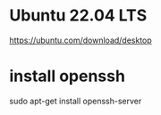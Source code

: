 # Ubuntu 22.04 LTS
https://ubuntu.com/download/desktop

# install openssh
sudo apt-get install openssh-server
